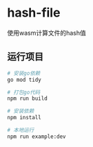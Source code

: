 # hash-file

使用wasm计算文件的hash值

## 运行项目

```bash
# 安装go依赖
go mod tidy

# 打包go代码
npm run build

# 安装依赖
npm install

# 本地运行
npm run example:dev
```